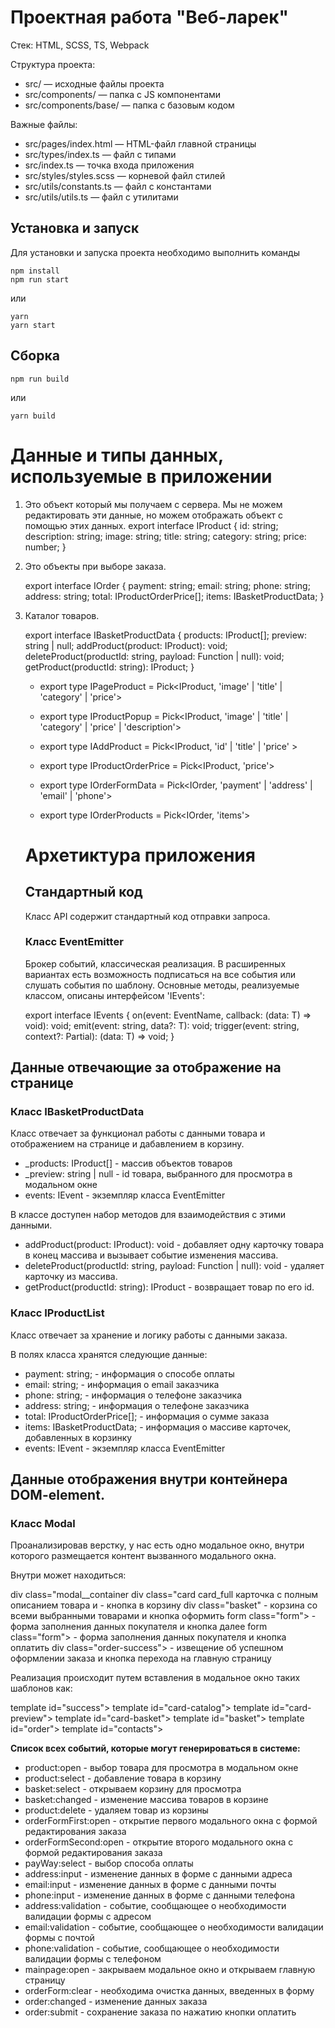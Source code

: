 # Проектная работа "Веб-ларек"

Стек: HTML, SCSS, TS, Webpack

Структура проекта:
- src/ — исходные файлы проекта
- src/components/ — папка с JS компонентами
- src/components/base/ — папка с базовым кодом

Важные файлы:
- src/pages/index.html — HTML-файл главной страницы
- src/types/index.ts — файл с типами
- src/index.ts — точка входа приложения
- src/styles/styles.scss — корневой файл стилей
- src/utils/constants.ts — файл с константами
- src/utils/utils.ts — файл с утилитами

## Установка и запуск
Для установки и запуска проекта необходимо выполнить команды

```
npm install
npm run start
```

или

```
yarn
yarn start
```
## Сборка

```
npm run build
```

или

```
yarn build
```

# Данные и типы данных, используемые в приложении

1. Это объект который мы получаем с сервера. Мы не можем редактировать эти данные, но можем отображать объект с помощью этих данных.
export interface IProduct {
        id: string;
        description: string;
        image: string;
        title: string;
        category: string;
        price: number;
    }
    
2. Это объекты при выборе заказа.

    export interface IOrder { 
        payment: string;
        email: string;
        phone: string;
        address: string;
        total: IProductOrderPrice[];
        items: IBasketProductData; 
    }

3. Каталог товаров.

    export interface IBasketProductData { 
        products: IProduct[];
        preview: string | null; 
        addProduct(product: IProduct): void;
        deleteProduct(productId: string, payload: Function | null): void;
        getProduct(productId: string): IProduct;
    }
    
    * export type IPageProduct = Pick<IProduct, 'image' | 'title' | 'category' | 'price'>
    
    * export type IProductPopup = Pick<IProduct, 'image' | 'title' | 'category' | 'price' | 'description'>
    
    * export type IAddProduct = Pick<IProduct, 'id' | 'title' | 'price' >
     
    * export type IProductOrderPrice = Pick<IProduct, 'price'> 
    
    * export type IOrderFormData = Pick<IOrder, 'payment' | 'address' | 'email' | 'phone'> 
    
    * export type IOrderProducts = Pick<IOrder, 'items'>

    # Архетиктура приложения

    ## Стандартный код

    Класс API содержит стандартный код отправки запроса.

   ### Класс EventEmitter

    Брокер событий, классическая реализация. В расширенных вариантах есть возможность подписаться на все события или слушать события по шаблону. Основные методы, реализуемые классом, описаны интерфейсом 'IEvents':

    export interface IEvents {
        on(event: EventName, callback: (data: T) => void): void;
        emit<T extends object>(event: string, data?: T): void;
        trigger<T extends object>(event: string, context?: Partial<T>): (data: T) => void;
}

## Данные отвечающие за отображение на странице

### Класс IBasketProductData
Класс отвечает за функционал работы с данными товара и отображением на странице и дабавлением в корзину.  

* _products: IProduct[] - массив объектов товаров
* _preview: string | null - id товара, выбранного для просмотра в модальном окне
* events: IEvent - экземпляр класса EventEmitter

В классе доступен набор методов для взаимодействия с этими данными.

* addProduct(product: IProduct): void - добавляет одну карточку товара в конец массива и вызывает событие изменения массива.
* deleteProduct(productId: string, payload: Function | null): void - удаляет карточку из массива.
* getProduct(productId: string): IProduct - возвращает товар по его id.

### Класс IProductList
Класс отвечает за хранение и логику работы с данными заказа.

В полях класса хранятся следующие данные:

* payment: string; - информация о способе оплаты
* email: string; - информация о email заказчика
* phone: string; - информация о телефоне заказчика
* address: string; - информация о телефоне заказчика
* total: IProductOrderPrice[]; - информация о сумме заказа
* items: IBasketProductData;  - информация о массиве карточек, добавленных в корзинку
* events: IEvent - экземпляр класса EventEmitter

## Данные отображения внутри контейнера DOM-element.

### Класс Modal

Проанализировав верстку, у нас есть одно модальное окно, внутри которого размещается контент вызванного модального окна.

Внутри может находиться:

div class="modal__container
div class="card card_full карточка с полным описанием товара и - кнопка в корзину
div class="basket" - корзина со всеми выбранными товарами и кнопка оформить
form class="form"> - форма заполнения данных покупателя и кнопка далее
form class="form"> - форма заполнения данных покупателя и кнопка оплатить
div class="order-success"> - извещение об успешном оформлении заказа и кнопка перехода на главную страницу

Реализация происходит путем вставления в модальное окно таких шаблонов как:

template id="success">
template id="card-catalog">
template id="card-preview">
template id="card-basket">
template id="basket">
template id="order">
template id="contacts">

**Список всех событий, которые могут генерироваться в системе:**

* product:open - выбор товара для просмотра в модальном окне
* product:select - добавление товара в корзину 
* basket:select - открываем корзину для просмотра 
* basket:changed - изменение массива товаров в корзине 
* product:delete - удаляем товар из корзины 
* orderFormFirst:open - открытие первого модального окна с формой редактирования заказа
* orderFormSecond:open - открытие второго модального окна с формой редактирования заказа
* payWay:select - выбор способа оплаты 
* address:input - изменение данных в форме с данными адреса
* email:input - изменение данных в форме с данными почты
* phone:input - изменение данных в форме с данными телефона
* address:validation - событие, сообщающее о необходимости валидации формы с адресом
* email:validation - событие, сообщающее о необходимости валидации формы с почтой
* phone:validation - событие, сообщающее о необходимости валидации формы с телефоном
* mainpage:open - закрываем модальное окно и открываем главную страницу
* orderForm:clear - необходима очистка данных, введенных в форму
* order:changed - изменение данных заказа
* order:submit - сохранение заказа по нажатию кнопки оплатить